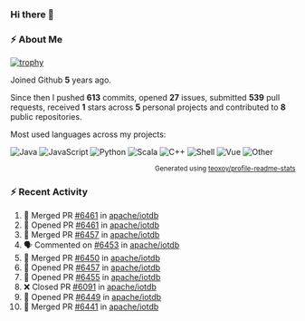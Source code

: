### Hi there 👋

### :zap: About Me

[![trophy](https://github-profile-trophy.vercel.app/?username=HTHou&theme=onedark)](https://github.com/ryo-ma/github-profile-trophy)
   
Joined Github **5** years ago.

Since then I pushed **613** commits, opened **27** issues, submitted **539** pull requests, received **1** stars across **5** personal projects and contributed to **8** public repositories.

Most used languages across my projects:

![Java](https://img.shields.io/static/v1?style=flat-square&label=%E2%A0%80&color=555&labelColor=%23b07219&message=Java%EF%B8%B194.4%25)
![JavaScript](https://img.shields.io/static/v1?style=flat-square&label=%E2%A0%80&color=555&labelColor=%23f1e05a&message=JavaScript%EF%B8%B11.4%25)
![Python](https://img.shields.io/static/v1?style=flat-square&label=%E2%A0%80&color=555&labelColor=%233572A5&message=Python%EF%B8%B10.7%25)
![Scala](https://img.shields.io/static/v1?style=flat-square&label=%E2%A0%80&color=555&labelColor=%23c22d40&message=Scala%EF%B8%B10.6%25)
![C++](https://img.shields.io/static/v1?style=flat-square&label=%E2%A0%80&color=555&labelColor=%23f34b7d&message=C%2B%2B%EF%B8%B10.6%25)
![Shell](https://img.shields.io/static/v1?style=flat-square&label=%E2%A0%80&color=555&labelColor=%2389e051&message=Shell%EF%B8%B10.4%25)
![Vue](https://img.shields.io/static/v1?style=flat-square&label=%E2%A0%80&color=555&labelColor=%2341b883&message=Vue%EF%B8%B10.3%25)
![Other](https://img.shields.io/static/v1?style=flat-square&label=%E2%A0%80&color=555&labelColor=%23ededed&message=Other%EF%B8%B11.2%25)

<p align="right"><sub>Generated using <a href="https://github.com/marketplace/actions/profile-readme-stats">teoxoy/profile-readme-stats</a></sub></p>


<!--![](https://github.com/HTHou/HTHou/blob/output/github-contribution-grid-snake.svg)-->

<!--![Haonan Hou's github stats](https://github-readme-stats.vercel.app/api?username=HTHou&count_private=true&show_icons=true&theme=onedark)-->

<!--![Haonan Hou's wakatime stats](https://github-readme-stats.vercel.app/api/wakatime?username=HTHou&layout=compact&theme=onedark)-->

<!--![Top Langs](https://github-readme-stats.vercel.app/api/top-langs/?username=HTHou&theme=onedark&layout=compact)-->

### :zap: Recent Activity
<!--START_SECTION:activity-->
1. 🎉 Merged PR [#6461](https://github.com/apache/iotdb/pull/6461) in [apache/iotdb](https://github.com/apache/iotdb)
2. 💪 Opened PR [#6461](https://github.com/apache/iotdb/pull/6461) in [apache/iotdb](https://github.com/apache/iotdb)
3. 🎉 Merged PR [#6457](https://github.com/apache/iotdb/pull/6457) in [apache/iotdb](https://github.com/apache/iotdb)
4. 🗣 Commented on [#6453](https://github.com/apache/iotdb/issues/6453) in [apache/iotdb](https://github.com/apache/iotdb)
5. 🎉 Merged PR [#6450](https://github.com/apache/iotdb/pull/6450) in [apache/iotdb](https://github.com/apache/iotdb)
6. 💪 Opened PR [#6457](https://github.com/apache/iotdb/pull/6457) in [apache/iotdb](https://github.com/apache/iotdb)
7. 💪 Opened PR [#6455](https://github.com/apache/iotdb/pull/6455) in [apache/iotdb](https://github.com/apache/iotdb)
8. ❌ Closed PR [#6091](https://github.com/apache/iotdb/pull/6091) in [apache/iotdb](https://github.com/apache/iotdb)
9. 💪 Opened PR [#6449](https://github.com/apache/iotdb/pull/6449) in [apache/iotdb](https://github.com/apache/iotdb)
10. 🎉 Merged PR [#6441](https://github.com/apache/iotdb/pull/6441) in [apache/iotdb](https://github.com/apache/iotdb)
<!--END_SECTION:activity-->

<!--
**HTHou/HTHou** is a ✨ _special_ ✨ repository because its `README.md` (this file) appears on your GitHub profile.

Here are some ideas to get you started:

- 🔭 I’m currently working on ...
- 🌱 I’m currently learning ...
- 👯 I’m looking to collaborate on ...
- 🤔 I’m looking for help with ...
- 💬 Ask me about ...
- 📫 How to reach me: ...
- 😄 Pronouns: ...
- ⚡ Fun fact: ...
-->
